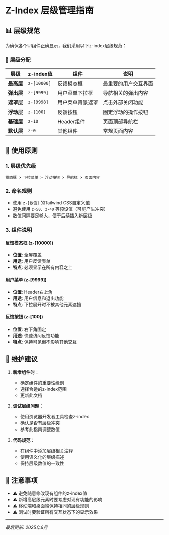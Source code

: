 # Z-Index 层级管理指南

## 📊 层级规范

为确保各个UI组件正确显示，我们采用以下z-index层级规范：

### 🔢 层级分配

| 层级 | z-index值 | 组件 | 说明 |
|------|----------|------|------|
| **最高层** | `z-[10000]` | 反馈模态框 | 最重要的用户交互界面 |
| **弹出层** | `z-[9999]` | 用户菜单下拉框 | 导航相关的弹出内容 |
| **遮罩层** | `z-[9998]` | 用户菜单背景遮罩 | 点击外部关闭功能 |
| **浮动层** | `z-[100]` | 反馈按钮 | 固定浮动的操作按钮 |
| **基础层** | `z-10` | Header组件 | 页面顶部导航栏 |
| **默认层** | `z-0` | 其他组件 | 常规页面内容 |

## 🎯 使用原则

### 1. 层级优先级
```
模态框 > 下拉菜单 > 浮动按钮 > 导航栏 > 页面内容
```

### 2. 命名规则
- 使用 `z-[数值]` 的Tailwind CSS自定义值
- 避免使用 `z-50`、`z-40` 等预设值（可能产生冲突）
- 数值间隔要足够大，便于后续插入新层级

### 3. 组件说明

#### 反馈模态框 (z-[10000])
- **位置**: 全屏覆盖
- **用途**: 用户反馈表单
- **特点**: 必须显示在所有内容之上

#### 用户菜单 (z-[9999])
- **位置**: Header右上角
- **用途**: 用户信息和退出功能
- **特点**: 下拉展开时不被其他元素遮挡

#### 反馈按钮 (z-[100])
- **位置**: 右下角固定
- **用途**: 快速访问反馈功能
- **特点**: 保持可见但不影响其他交互

## 🔧 维护建议

1. **新增组件时**：
   - 确定组件的重要性级别
   - 选择合适的z-index范围
   - 更新此文档

2. **调试层级问题**：
   - 使用浏览器开发者工具检查z-index
   - 确认是否有层级冲突
   - 参考此指南调整数值

3. **代码规范**：
   - 在组件中添加层级相关注释
   - 使用语义化的层级描述
   - 保持层级数值的一致性

## 🚨 注意事项

- ⚠️ 避免随意修改现有组件的z-index值
- ⚠️ 新增高层级元素时要考虑对现有功能的影响
- ⚠️ 移动端和桌面端保持相同的层级规则
- ⚠️ 测试时要验证所有交互状态下的显示效果

---

*最后更新: 2025年6月* 